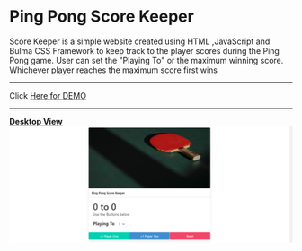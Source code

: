 # Ping Pong Score Keeper
Score Keeper is a simple website created using HTML ,JavaScript and Bulma CSS Framework to keep track to the player scores during the Ping Pong game.
User can set the "Playing To" or the maximum winning score.<br>
Whichever player reaches the maximum score first wins
<hr>
Click <a href="https://delroydsouza.github.io/scorekeeper/">Here for DEMO
<hr>
<b>Desktop View</b>
<img src="https://github.com/delroydsouza/scorekeeper/blob/main/ScoreKeeper.png">
